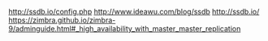 http://ssdb.io/config.php
http://www.ideawu.com/blog/ssdb
http://ssdb.io/
https://zimbra.github.io/zimbra-9/adminguide.html#_high_availability_with_master_master_replication
